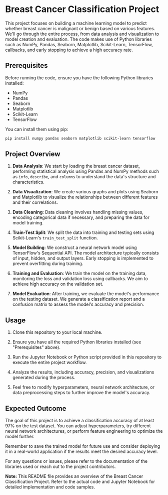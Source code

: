 # Breast Cancer Classification Project

This project focuses on building a machine learning model to predict whether breast cancer is malignant or benign based on various features. We'll go through the entire process, from data analysis and visualization to model creation and evaluation. The code makes use of Python libraries such as NumPy, Pandas, Seaborn, Matplotlib, Scikit-Learn, TensorFlow, callbacks, and early stopping to achieve a high accuracy rate.

## Prerequisites

Before running the code, ensure you have the following Python libraries installed:

- NumPy
- Pandas
- Seaborn
- Matplotlib
- Scikit-Learn
- TensorFlow

You can install them using pip:

```bash
pip install numpy pandas seaborn matplotlib scikit-learn tensorflow
```

## Project Overview

1. **Data Analysis**: We start by loading the breast cancer dataset, performing statistical analysis using Pandas and NumPy methods such as `info`, `describe`, and `columns` to understand the data's structure and characteristics.

2. **Data Visualization**: We create various graphs and plots using Seaborn and Matplotlib to visualize the relationships between different features and their correlations.

3. **Data Cleaning**: Data cleaning involves handling missing values, encoding categorical data if necessary, and preparing the data for model training.

4. **Train-Test Split**: We split the data into training and testing sets using Scikit-Learn's `train_test_split` function.

5. **Model Building**: We construct a neural network model using TensorFlow's Sequential API. The model architecture typically consists of input, hidden, and output layers. Early stopping is implemented to prevent overfitting during training.

6. **Training and Evaluation**: We train the model on the training data, monitoring the loss and validation loss using callbacks. We aim to achieve high accuracy on the validation set.

7. **Model Evaluation**: After training, we evaluate the model's performance on the testing dataset. We generate a classification report and a confusion matrix to assess the model's accuracy and precision.

## Usage

1. Clone this repository to your local machine.

2. Ensure you have all the required Python libraries installed (see "Prerequisites" above).

3. Run the Jupyter Notebook or Python script provided in this repository to execute the entire project workflow.

4. Analyze the results, including accuracy, precision, and visualizations generated during the process.

5. Feel free to modify hyperparameters, neural network architecture, or data preprocessing steps to further improve the model's accuracy.

## Expected Outcome

The goal of this project is to achieve a classification accuracy of at least 97% on the test dataset. You can adjust hyperparameters, try different neural network architectures, or perform feature engineering to optimize the model further.

Remember to save the trained model for future use and consider deploying it in a real-world application if the results meet the desired accuracy level.

For any questions or issues, please refer to the documentation of the libraries used or reach out to the project contributors.

**Note:** This README file provides an overview of the Breast Cancer Classification Project. Refer to the actual code and Jupyter Notebook for detailed implementation and code samples.

